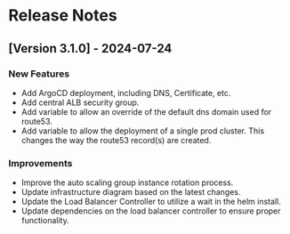 # Release Notes

## [Version 3.1.0] - 2024-07-24

### New Features
- Add ArgoCD deployment, including DNS, Certificate, etc.
- Add central ALB security group.
- Add variable to allow an override of the default dns domain used for route53.
- Add variable to allow the deployment of a single prod cluster. This changes the way the route53 record(s) are created.

### Improvements
- Improve the auto scaling group instance rotation process.
- Update infrastructure diagram based on the latest changes.
- Update the Load Balancer Controller to utilize a wait in the helm install.
- Update dependencies on the load balancer controller to ensure proper functionality.
